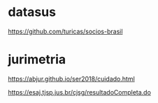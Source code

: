 # datasus


https://github.com/turicas/socios-brasil

# jurimetria

https://abjur.github.io/ser2018/cuidado.html

https://esaj.tjsp.jus.br/cjsg/resultadoCompleta.do
